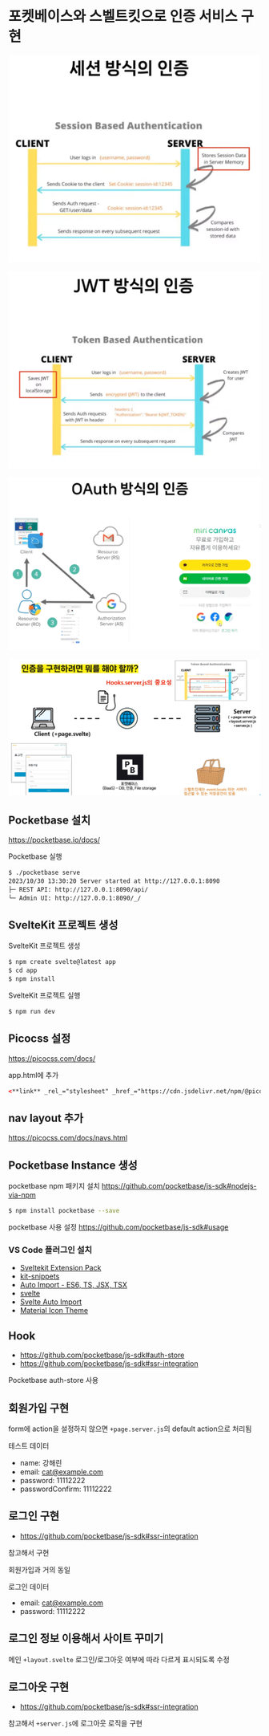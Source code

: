 # 포켓베이스와 스벨트킷으로 인증 서비스 구현

![세션 방식의 인증](attachments/20231029215129.png)

![JWT 방식의 인증](attachments/20231029215203.png)

![OAuth 방식의 인증](attachments/20231029215222.png)

![인증 구현](attachments/20231029220447.png)

## Pocketbase 설치
https://pocketbase.io/docs/

Pocketbase 실행
```bash
$ ./pocketbase serve
2023/10/30 13:30:20 Server started at http://127.0.0.1:8090
├─ REST API: http://127.0.0.1:8090/api/
└─ Admin UI: http://127.0.0.1:8090/_/
```

## SvelteKit 프로젝트 생성

SvelteKit 프로젝트 생성
```bash
$ npm create svelte@latest app
$ cd app
$ npm install
```

SvelteKit 프로젝트 실행
```bash
$ npm run dev
```

## Picocss 설정
https://picocss.com/docs/

app.html에 추가
```html
<**link** _rel_="stylesheet" _href_="https://cdn.jsdelivr.net/npm/@picocss/pico@1/css/pico.min.css">
```

## nav layout 추가
https://picocss.com/docs/navs.html


## Pocketbase Instance 생성

pocketbase npm 패키지 설치
https://github.com/pocketbase/js-sdk#nodejs-via-npm
```bash
$ npm install pocketbase --save
```

pocketbase 사용 설정
https://github.com/pocketbase/js-sdk#usage

### VS Code 플러그인 설치
- [Sveltekit Extension Pack](https://marketplace.visualstudio.com/items?itemName=ZimbronApps.sveltekit-extension-pack)
- [kit-snippets](https://marketplace.visualstudio.com/items?itemName=ArielSalgado.kit-snippets)
- [Auto Import - ES6, TS, JSX, TSX](https://marketplace.visualstudio.com/items?itemName=NuclleaR.vscode-extension-auto-import)
- [svelte](https://marketplace.visualstudio.com/items?itemName=1YiB.svelte-bundle)
- [Svelte Auto Import](https://marketplace.visualstudio.com/items?itemName=pivaszbs.svelte-autoimport)
- [Material Icon Theme](https://marketplace.visualstudio.com/items?itemName=PKief.material-icon-theme)


## Hook
- https://github.com/pocketbase/js-sdk#auth-store
- https://github.com/pocketbase/js-sdk#ssr-integration

Pocketbase auth-store 사용


## 회원가입 구현

form에 action을 설정하지 않으면 `+page.server.js`의 default action으로 처리됨

테스트 데이터
- name: 강해린
- email: cat@example.com
- password: 11112222
- passwordConfirm: 11112222


## 로그인 구현
- https://github.com/pocketbase/js-sdk#ssr-integration

참고해서 구현

회원가입과 거의 동일

로그인 데이터
- email: cat@example.com
- password: 11112222


## 로그인 정보 이용해서 사이트 꾸미기
메인 `+layout.svelte` 로그인/로그아웃 여부에 따라 다르게 표시되도록 수정


## 로그아웃 구현
- https://github.com/pocketbase/js-sdk#ssr-integration

참고해서 `+server.js`에 로그아웃 로직을 구현